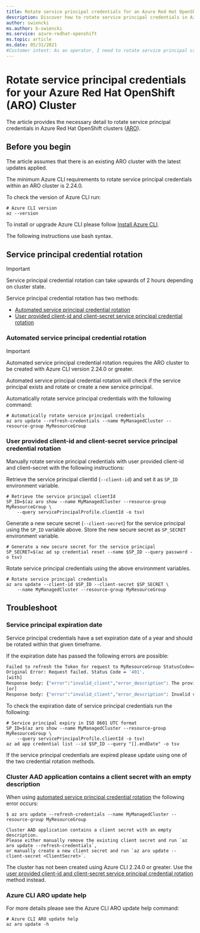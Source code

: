```yaml
---
title: Rotate service principal credentials for an Azure Red Hat OpenShift (ARO) cluster
description: Discover how to rotate service principal credentials in Azure Red Hat OpenShift (ARO).
author: swiencki
ms.author: b-swiencki
ms.service: azure-redhat-openshift
ms.topic: article
ms.date: 05/31/2021
#Customer intent: As an operator, I need to rotate service principal credentials
---
```

# Rotate service principal credentials for your Azure Red Hat OpenShift (ARO) Cluster
The article provides the necessary detail to rotate service principal credentials in Azure Red Hat OpenShift clusters ([ARO](https://github.com/Azure/ARO-RP)).

## Before you begin
The article assumes that there is an existing ARO cluster with the latest updates applied.

The minimum Azure CLI requirements to rotate service principal credentials within an ARO cluster is 2.24.0.

To check the version of Azure CLI run:
```azurecli-interactive
# Azure CLI version
az --version
```
To install or upgrade Azure CLI please follow [Install Azure
CLI](/cli/azure/install-azure-cli).

The following instructions use bash syntax.

## Service principal credential rotation
>[!IMPORTANT]
>  Service principal credential rotation can take upwards of 2 hours depending on cluster state.

Service principal credential rotation has two methods:
 - [Automated service principal credential rotation](#Automated-Service-Principal-Credential-Rotation)
 - [User provided client-id and client-secret service principal credential rotation](#User-Provided-client-id-and-client-secret-Service-Principal-Credential-Rotation)

### Automated service principal credential rotation <a id="Automated-Service-Principal-Credential-Rotation"></a>
>[!IMPORTANT]
>  Automated service principal credential rotation requires the ARO cluster to be created with Azure CLI version 2.24.0 or greater.

Automated service principal credential rotation will check if the service principal exists and rotate or create a new service principal.

Automatically rotate service principal credentials with the following command:

```azurecli-interactive
# Automatically rotate service principal credentials
az aro update --refresh-credentials --name MyManagedCluster --resource-group MyResourceGroup
```

### User provided client-id and client-secret service principal credential rotation <a id="User-Provided-client-id-and-client-secret-Service-Principal-Credential-Rotation"></a>


Manually rotate service principal credentials with user provided client-id and client-secret with the following instructions:

Retrieve the service principal clientId (`--client-id`) and set it as `SP_ID` environment variable.
```azurecli-interactive
# Retrieve the service principal clientId
SP_ID=$(az aro show --name MyManagedCluster --resource-group MyResourceGroup \
    --query servicePrincipalProfile.clientId -o tsv)
```
Generate a new secure secret (`--client-secret`) for the service principal using the `SP_ID` variable above. Store the new secure secret as `SP_SECRET` environment variable.
```azurecli-interactive
# Generate a new secure secret for the service principal
SP_SECRET=$(az ad sp credential reset --name $SP_ID --query password -o tsv)
```
Rotate service principal credentials using the above environment variables.
```azurecli-interactive
# Rotate service principal credentials
az aro update --client-id $SP_ID --client-secret $SP_SECRET \
    --name MyManagedCluster --resource-group MyResourceGroup
```

## Troubleshoot
### Service principal expiration date
Service principal credentials have a set expiration date of a year and should be rotated within that given timeframe.

If the expiration date has passed the following errors are possible:
```bash
Failed to refresh the Token for request to MyResourceGroup StatusCode=401
Original Error: Request failed. Status Code = '401'.
[with]
Response body: {"error":"invalid_client","error_description": The provided client secret keys are expired.
[or]
Response body: {"error":"invalid_client","error_description": Invalid client secret is provided.
```
To check the expiration date of service principal credentials run the following:
```azurecli-interactive
# Service principal expiry in ISO 8601 UTC format
SP_ID=$(az aro show --name MyManagedCluster --resource-group MyResourceGroup \
    --query servicePrincipalProfile.clientId -o tsv)
az ad app credential list --id $SP_ID --query "[].endDate" -o tsv
```
If the service principal credentials are expired please update using one of the two credential rotation methods.

### Cluster AAD application contains a client secret with an empty description
When using [automated service principal credential rotation](#Automated-Service-Principal-Credential-Rotation) the following error occurs:
```azurecli
$ az aro update --refresh-credentials --name MyManagedCluster --resource-group MyResourceGroup

Cluster AAD application contains a client secret with an empty description.
Please either manually remove the existing client secret and run `az aro update --refresh-credentials`,
or manually create a new client secret and run `az aro update --client-secret <ClientSecret>`.
```
The cluster has not been created using Azure CLI 2.24.0 or greater. Use the [user provided client-id and client-secret service principal credential rotation](#User-Provided-client-id-and-client-secret-Service-Principal-Credential-Rotation) method instead.

### Azure CLI ARO update help
For more details please see the Azure CLI ARO update help command:
```azurecli-interactive
# Azure CLI ARO update help
az aro update -h
```
